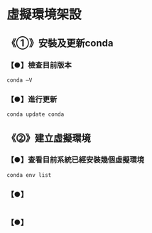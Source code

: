 # 虛擬環境架設
## 《①》安裝及更新conda
### 【●】檢查目前版本
```
conda –V 
```
### 【●】進行更新
```
conda update conda
```
## 《⓶》建立虛擬環境
### 【●】查看目前系統已經安裝幾個虛擬環境
```
conda env list
```
### 【●】
```

```
### 【●】
```

```
